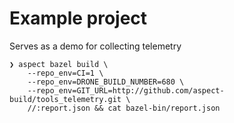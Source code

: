 # Example project

Serves as a demo for collecting telemetry

``` shellsession
❯ aspect bazel build \
    --repo_env=CI=1 \
    --repo_env=DRONE_BUILD_NUMBER=680 \
    --repo_env=GIT_URL=http://github.com/aspect-build/tools_telemetry.git \
    //:report.json && cat bazel-bin/report.json
```
